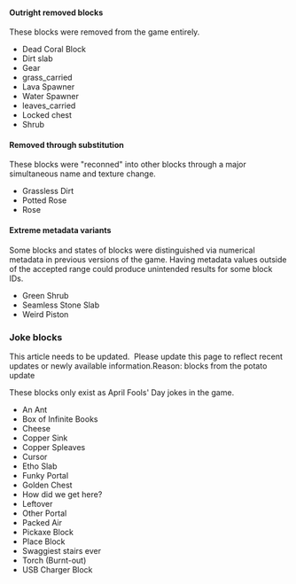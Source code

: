 #### Outright removed blocks
These blocks were removed from the game entirely.

- Dead Coral Block
- Dirt slab
- Gear
- grass_carried
- Lava Spawner
- Water Spawner
- leaves_carried
- Locked chest
- Shrub

#### Removed through substitution
These blocks were "reconned" into other blocks through a major simultaneous name and texture change.

- Grassless Dirt
- Potted Rose
- Rose

#### Extreme metadata variants
Some blocks and states of blocks were distinguished via numerical metadata in previous versions of the game. Having metadata values outside of the accepted range could produce unintended results for some block IDs.

- Green Shrub
- Seamless Stone Slab
- Weird Piston

### Joke blocks

  

This article needs to be updated. 
Please update this page to reflect recent updates or newly available information.Reason: blocks from the potato update


These blocks only exist as April Fools' Day jokes in the game.

- An Ant
- Box of Infinite Books
- Cheese
- Copper Sink
- Copper Spleaves
- Cursor
- Etho Slab
- Funky Portal
- Golden Chest
- How did we get here?
- Leftover
- Other Portal
- Packed Air
- Pickaxe Block
- Place Block
- Swaggiest stairs ever
- Torch (Burnt-out)
- USB Charger Block


